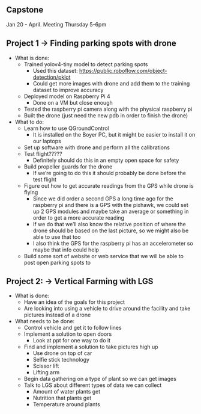 ## Capstone
Jan 20 - April.
Meeting Thursday 5-6pm

## Project 1 → Finding parking spots with drone
- What is done:  
    - Trained yolov4-tiny model to detect parking spots  
        - Used this dataset: https://public.roboflow.com/object-detection/pklot   
        - Could get more images with drone and add them to the training dataset to improve accuracy
    - Deployed model on Raspberry Pi 4
        - Done on a VM but close enough
    - Tested the raspberry pi camera along with the physical raspberry pi
    - Built the drone (just need the new pdb in order to finish the drone)
- What to do:  
    - Learn how to use QGroundControl  
        - It is installed on the Boyer PC, but it might be easier to install it on our laptops  
    - Set up software with drone and perform all the calibrations
    - Test flight?????
        - Definitely should do this in an empty open space for safety
    - Build propeller guards for the drone
         - If we’re going to do this it should probably be done before the test flight
    - Figure out how to get accurate readings from the GPS while drone is flying
        - Since we did order a second GPS a long time ago for the raspberry pi and there is a GPS with the pixhawk, we could set up 2 GPS modules and maybe take an average or something in order to get a more accurate reading
        - If we do that we’ll also know the relative position of where the drone should be based on the last picture, so we might also be able to use that too
        - I also think the GPS for the raspberry pi has an accelerometer so maybe that info could help
    - Build some sort of website or web service that we will be able to post open parking spots to

## Project 2: → Vertical Farming with LGS
- What is done:
    - Have an idea of the goals for this project 
    - Are looking into using a vehicle to drive around the facility and take pictures instead of a drone
- What needs to be done:
    - Control vehicle and get it to follow lines
    - Implement a solution to open doors
        - Look at ppt for one way to do it
    - Find and implement a solution to take pictures high up
        - Use drone on top of car
        - Selfie stick technology
        - Scissor lift
        - Lifting arm
    - Begin data gathering on a type of plant so we can get images
    - Talk to LGS about different types of data we can collect
        - Amount of water plants get
        - Nutrition that plants get
        - Temperature around plants


    

